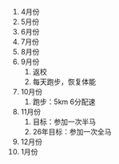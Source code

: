 
1. 4月份
2. 5月份
3. 6月份
4. 7月份
5. 8月份
6. 9月份
	1. 返校
	2. 每天跑步，恢复体能
7. 10月份
	1. 跑步：5km 6分配速
8. 11月份
	1. 目标：参加一次半马
	2. 26年目标：参加一次全马
9. 12月份
10. 1月份



